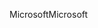 <span data-ttu-id="bfdcd-101">Microsoft</span><span class="sxs-lookup"><span data-stu-id="bfdcd-101">Microsoft</span></span>